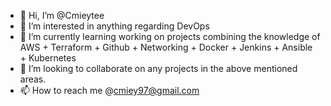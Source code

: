 - 👋 Hi, I’m @Cmieytee
- 👀 I’m interested in anything regarding DevOps
- 🌱 I’m currently learning working on projects combining the knowledge of AWS + Terraform + Github + Networking + Docker + Jenkins + Ansible + Kubernetes
- 💞️ I’m looking to collaborate on any projects in the above mentioned areas.
- 📫 How to reach me @cmiey97@gmail.com


